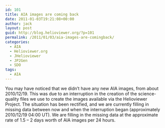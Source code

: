 ```yaml
---
id: 101
title: AIA images are coming back
date: 2011-01-03T19:21:08+00:00
author: jack
layout: post
guid: http://blog.helioviewer.org/?p=101
permalink: /2011/01/03/aia-images-are-comingback/
categories:
  - AIA
  - Helioviewer.org
  - JHelioviewer
  - JP2Gen
  - SDO
tags:
  - AIA
---
```

You may have noticed that we didn&#8217;t have any new AIA images, from about 2010/12/19. This was due to an interruption in the creation of the science-quality files we use to create the images available via the Helioviewer Project. The situation has been rectified, and we are currently filling in missing data between now and when the interruption began (approximately 2010/12/19 04:00 UT). We are filling in the missing data at the approximate rate of 1.5 &#8211; 2 days worth of AIA images per 24 hours.

